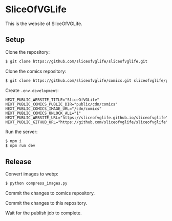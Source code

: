 # SliceOfVGLife

This is the website of SliceOfVGLife.

## Setup

Clone the repository:

```bash
$ git clone https://github.com/sliceofvglife/sliceofvglife.git
```

Clone the comics repository:

```bash
$ git clone https://github.com/sliceofvglife/comics.git sliceofvglife/public/cdn/comics
```

Create `.env.development`:

```
NEXT_PUBLIC_WEBSITE_TITLE="SliceOfVGLife"
NEXT_PUBLIC_COMICS_PUBLIC_DIR="public/cdn/comics"
NEXT_PUBLIC_COMICS_IMAGE_URL="/cdn/comics"
NEXT_PUBLIC_COMICS_UNLOCK_ALL="1"
NEXT_PUBLIC_WEBSITE_URL="https://sliceofvglife.github.io/sliceofvglife"
NEXT_PUBLIC_GITHUB_URL="https://github.com/sliceofvglife/sliceofvglife"
```

Run the server:

```bash
$ npm i
$ npm run dev
```

## Release

Convert images to webp:

```bash
$ python compress_images.py
```

Commit the changes to comics repository.

Commit the changes to this repository.

Wait for the publish job to complete.
